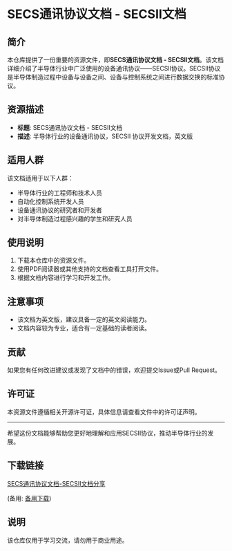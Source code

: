 # SECS通讯协议文档 - SECSII文档

## 简介

本仓库提供了一份重要的资源文件，即**SECS通讯协议文档 - SECSII文档**。该文档详细介绍了半导体行业中广泛使用的设备通讯协议——SECSII协议。SECSII协议是半导体制造过程中设备与设备之间、设备与控制系统之间进行数据交换的标准协议。

## 资源描述

- **标题**: SECS通讯协议文档 - SECSII文档
- **描述**: 半导体行业的设备通讯协议，SECSII 协议开发文档，英文版

## 适用人群

该文档适用于以下人群：

- 半导体行业的工程师和技术人员
- 自动化控制系统开发人员
- 设备通讯协议的研究者和开发者
- 对半导体制造过程感兴趣的学生和研究人员

## 使用说明

1. 下载本仓库中的资源文件。
2. 使用PDF阅读器或其他支持的文档查看工具打开文件。
3. 根据文档内容进行学习和开发工作。

## 注意事项

- 该文档为英文版，建议具备一定的英文阅读能力。
- 文档内容较为专业，适合有一定基础的读者阅读。

## 贡献

如果您有任何改进建议或发现了文档中的错误，欢迎提交Issue或Pull Request。

## 许可证

本资源文件遵循相关开源许可证，具体信息请查看文件中的许可证声明。

---

希望这份文档能够帮助您更好地理解和应用SECSII协议，推动半导体行业的发展。

## 下载链接
[SECS通讯协议文档-SECSII文档分享](https://pan.quark.cn/s/0bdbb46a33aa) 

(备用: [备用下载](https://pan.baidu.com/s/1eq3cwABinHUovJ5bwkD4vw?pwd=1234))

## 说明

该仓库仅用于学习交流，请勿用于商业用途。
